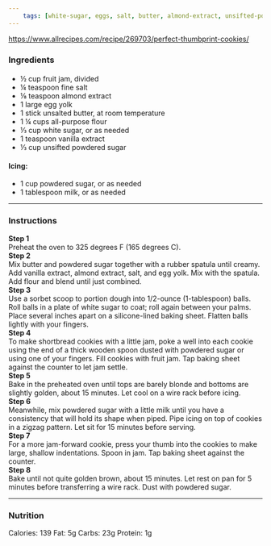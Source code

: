 ```yaml
---
	tags: [white-sugar, eggs, salt, butter, almond-extract, unsifted-powdered-sugar, vanilla-extract, fruit-jam, all-purpose-flour, milk, powdered-sugar]
---
```


https://www.allrecipes.com/recipe/269703/perfect-thumbprint-cookies/

### Ingredients

####   
* ½ cup fruit jam, divided
* ¼ teaspoon fine salt
* ⅛ teaspoon almond extract
* 1 large egg yolk
* 1 stick unsalted butter, at room temperature
* 1 ¼ cups all-purpose flour
* ⅓ cup white sugar, or as needed
* 1 teaspoon vanilla extract
* ⅓ cup unsifted powdered sugar
#### Icing:  
* 1 cup powdered sugar, or as needed
* 1 tablespoon milk, or as needed

---

### Instructions

**Step 1**  
Preheat the oven to 325 degrees F (165 degrees C).  
**Step 2**  
Mix butter and powdered sugar together with a rubber spatula until creamy. Add vanilla extract, almond extract, salt, and egg yolk. Mix with the spatula. Add flour and blend until just combined.  
**Step 3**  
Use a sorbet scoop to portion dough into 1/2-ounce (1-tablespoon) balls. Roll balls in a plate of white sugar to coat; roll again between your palms. Place several inches apart on a silicone-lined baking sheet. Flatten balls lightly with your fingers.  
**Step 4**  
To make shortbread cookies with a little jam, poke a well into each cookie using the end of a thick wooden spoon dusted with powdered sugar or using one of your fingers. Fill cookies with fruit jam. Tap baking sheet against the counter to let jam settle.  
**Step 5**  
Bake in the preheated oven until tops are barely blonde and bottoms are slightly golden, about 15 minutes. Let cool on a wire rack before icing.  
**Step 6**  
Meanwhile, mix powdered sugar with a little milk until you have a consistency that will hold its shape when piped. Pipe icing on top of cookies in a zigzag pattern. Let sit for 15 minutes before serving.  
**Step 7**  
For a more jam-forward cookie, press your thumb into the cookies to make large, shallow indentations. Spoon in jam. Tap baking sheet against the counter.  
**Step 8**  
Bake until not quite golden brown, about 15 minutes. Let rest on pan for 5 minutes before transferring a wire rack. Dust with powdered sugar.  

---

### Nutrition

Calories: 139  Fat: 5g  Carbs: 23g  Protein: 1g  
